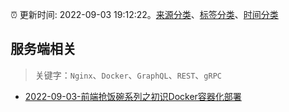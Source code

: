 :alarm_clock: 更新时间: 2022-09-03 19:12:22。[来源分类](../README.md)、[标签分类](../TAGS.md)、[时间分类](../TIMELINE.md)

## 服务端相关


> 关键字：`Nginx`、`Docker`、`GraphQL`、`REST`、`gRPC`



- [2022-09-03-前端抢饭碗系列之初识Docker容器化部署](https://toutiao.io/k/msyssih) 